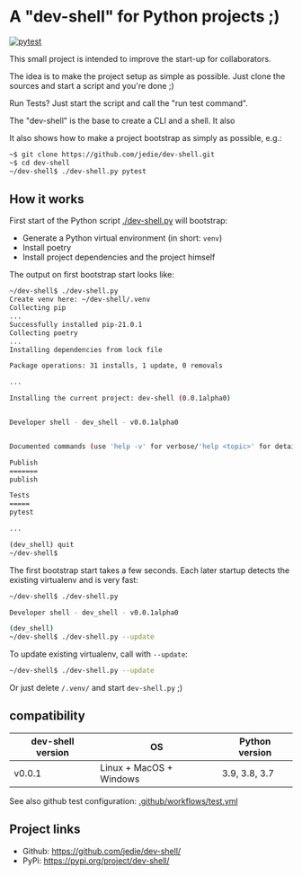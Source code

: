 # A "dev-shell" for Python projects ;)

[![pytest](https://github.com/jedie/dev-shell/actions/workflows/test.yml/badge.svg?branch=main)](https://github.com/jedie/dev-shell/actions?query=branch%3Amain)

This small project is intended to improve the start-up for collaborators.

The idea is to make the project setup as simple as possible. Just clone the sources and start a script and you're done ;)

Run Tests? Just start the script and call the "run test command".

The "dev-shell" is the base to create a CLI and a shell. It also

It also shows how to make a project bootstrap as simply as possible, e.g.:

```bash
~$ git clone https://github.com/jedie/dev-shell.git
~$ cd dev-shell
~/dev-shell$ ./dev-shell.py pytest
```


## How it works

First start of the Python script [./dev-shell.py](https://github.com/jedie/dev-shell/blob/main/dev-shell.py) will bootstrap:

* Generate a Python virtual environment (in short: `venv`)
* Install poetry
* Install project dependencies and the project himself

The output on first bootstrap start looks like:

```bash
~/dev-shell$ ./dev-shell.py
Create venv here: ~/dev-shell/.venv
Collecting pip
...
Successfully installed pip-21.0.1
Collecting poetry
...
Installing dependencies from lock file

Package operations: 31 installs, 1 update, 0 removals

...

Installing the current project: dev-shell (0.0.1alpha0)


Developer shell - dev_shell - v0.0.1alpha0


Documented commands (use 'help -v' for verbose/'help <topic>' for details):

Publish
=======
publish

Tests
=====
pytest

...

(dev_shell) quit
~/dev-shell$
```

The first bootstrap start takes a few seconds. Each later startup detects the existing virtualenv and is very fast:

```bash
~/dev-shell$ ./dev-shell.py

Developer shell - dev_shell - v0.0.1alpha0

(dev_shell)
~/dev-shell$ ./dev-shell.py --update
```


To update existing virtualenv, call with `--update`:

```bash
~/dev-shell$ ./dev-shell.py --update
```

Or just delete `/.venv/` and start `dev-shell.py` ;)

## compatibility

| dev-shell version | OS                      | Python version |
|-------------------|-------------------------|----------------|
| v0.0.1            | Linux + MacOS + Windows | 3.9, 3.8, 3.7  |

See also github test configuration: [.github/workflows/test.yml](https://github.com/jedie/dev-shell/blob/main/.github/workflows/test.yml)

## Project links

* Github: https://github.com/jedie/dev-shell/
* PyPi: https://pypi.org/project/dev-shell/
